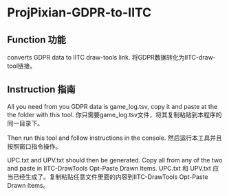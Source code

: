 # ProjPixian-GDPR-to-IITC
## Function 功能

converts GDPR data to IITC draw-tools link.
将GDPR数据转化为IITC-draw-tool链接。

## Instruction 指南
All you need from you GDPR data is game_log.tsv, copy it and paste at the the folder with this tool.
你只需要game_log.tsv文件，将其复制粘贴到本程序的同一目录下。

Then run this tool and follow instructions in the console.
然后运行本工具并且按照窗口指令操作。

UPC.txt and UPV.txt should then be generated. Copy all from any of the two and paste in IITC-DrawTools Opt-Paste Drawn Items.
UPC.txt 和 UPV.txt 应当已经生成了。复制粘贴任意文件里面的内容到IITC-DrawTools Opt-Paste Drawn Items。
